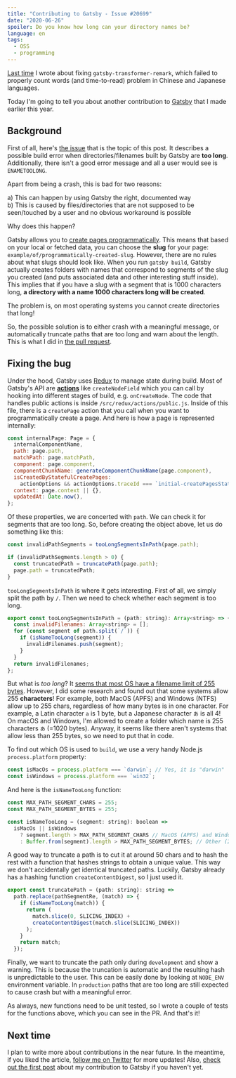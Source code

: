 ```yaml
---
title: "Contributing to Gatsby - Issue #20699"
date: "2020-06-26"
spoiler: Do you know how long can your directory names be?
language: en
tags:
  - OSS
  - programming
---
```


[Last time](https://www.kirillvasiltsov.com/writing/contributing-to-gatsby-issue-21311/) I wrote about fixing `gatsby-transformer-remark`, which failed to properly count words (and time-to-read) problem in Chinese and Japanese languages.

Today I'm going to tell you about another contribution to [Gatsby](https://www.gatsbyjs.org/) that I made earlier this year.

## Background

First of all, here's [the issue](https://github.com/gatsbyjs/gatsby/issues/20699) that is the topic of this post. It describes a possible build error when directories/filenames built by Gatsby are **too long**. Additionally, there isn't a good error message and all a user would see is `ENAMETOOLONG`.

Apart from being a crash, this is bad for two reasons:

a) This can happen by using Gatsby the right, documented way  
b) This is caused by files/directories that are not supposed to be seen/touched by a user and no obvious workaround is possible

Why does this happen?

Gatsby allows you to [create pages programmatically](https://www.gatsbyjs.org/docs/creating-slugs-for-pages/). This means that based on your local or fetched data, you can choose the **slug** for your page: `example/of/programmatically-created-slug`. However, there are no rules about what slugs should look like. When you run `gatsby build`, Gatsby actually creates folders with names that correspond to segments of the slug you created (and puts associated data and other interesting stuff inside). This implies that if you have a slug with a segment that is 1000 characters long, **a directory with a name 1000 characters long will be created**.

The problem is, on most operating systems you cannot create directories that long!

So, the possible solution is to either crash with a meaningful message, or automatically truncate paths that are too long and warn about the length. This is what I did in [the pull request](https://github.com/gatsbyjs/gatsby/pull/21518).

## Fixing the bug

Under the hood, Gatsby uses [Redux](https://redux.js.org/) to manage state during build. Most of Gatsby's API are [**actions**](https://www.gatsbyjs.org/docs/actions/) like `createNodeField` which you can call by hooking into different stages of build, e.g. `onCreateNode`. The code that handles public actions is inside `/src/redux/actions/public.js`. Inside of this file, there is a `createPage` action that you call when you want to programmatically create a page. And here is how a page is represented internally:

```javascript
const internalPage: Page = {
  internalComponentName,
  path: page.path,
  matchPath: page.matchPath,
  component: page.component,
  componentChunkName: generateComponentChunkName(page.component),
  isCreatedByStatefulCreatePages:
    actionOptions && actionOptions.traceId === `initial-createPagesStatefully`,
  context: page.context || {},
  updatedAt: Date.now(),
};
```

Of these properties, we are concerted with `path`. We can check it for segments that are too long. So, before creating the object above, let us do something like this:

```javascript
const invalidPathSegments = tooLongSegmentsInPath(page.path);

if (invalidPathSegments.length > 0) {
  const truncatedPath = truncatePath(page.path);
  page.path = truncatedPath;
}
```

`tooLongSegmentsInPath` is where it gets interesting. First of all, we simply split the path by `/`. Then we need to check whether each segment is too long.

```javascript
export const tooLongSegmentsInPath = (path: string): Array<string> => {
  const invalidFilenames: Array<string> = [];
  for (const segment of path.split(`/`)) {
    if (isNameTooLong(segment)) {
      invalidFilenames.push(segment);
    }
  }
  return invalidFilenames;
};
```

But what is _too long_? It [seems that most OS have a filename limit of 255 bytes](https://serverfault.com/questions/9546/filename-length-limits-on-linux/9548#9548). However, I did some research and found out that some systems allow 255 **characters**! For example, both MacOS (APFS) and Windows (NTFS) allow up to 255 chars, regardless of how many bytes is in one character. For example, a Latin character `a` is 1 byte, but a Japanese character `あ` is all 4! On macOS and Windows, I'm allowed to create a folder which name is 255 characters `あ` (=1020 bytes). Anyway, it seems like there aren't systems that allow less than 255 bytes, so we need to put that in code.

To find out which OS is used to `build`, we use a very handy Node.js `process.platform` property:

```javascript
const isMacOs = process.platform === `darwin`; // Yes, it is "darwin"
const isWindows = process.platform === `win32`;
```

And here is the `isNameTooLong` function:

```javascript
const MAX_PATH_SEGMENT_CHARS = 255;
const MAX_PATH_SEGMENT_BYTES = 255;

const isNameTooLong = (segment: string): boolean =>
  isMacOs || isWindows
    ? segment.length > MAX_PATH_SEGMENT_CHARS // MacOS (APFS) and Windows (NTFS) filename length limit (255 chars)
    : Buffer.from(segment).length > MAX_PATH_SEGMENT_BYTES; // Other (255 bytes)
```

A good way to truncate a path is to cut it at around 50 chars and to hash the rest with a function that hashes strings to obtain a unique value. This way we don't accidentally get identical truncated paths. Luckily, Gatsby already has a hashing function `createContentDigest`, so I just used it.

```javascript
export const truncatePath = (path: string): string =>
  path.replace(pathSegmentRe, (match) => {
    if (isNameTooLong(match)) {
      return (
        match.slice(0, SLICING_INDEX) +
        createContentDigest(match.slice(SLICING_INDEX))
      );
    }
    return match;
  });
```

Finally, we want to truncate the path only during `development` and show a warning. This is because the truncation is automatic and the resulting hash is unpredictable to the user. This can be easily done by looking at `NODE_ENV` environment variable. In `production` paths that are too long are still expected to cause crash but with a meaningful error.

As always, new functions need to be unit tested, so I wrote a couple of tests for the functions above, which you can see in the PR. And that's it!

## Next time

I plan to write more about contributions in the near future. In the meantime, if you liked the article, [follow me on Twitter](https://twitter.com/virtualkirill) for more updates! Also, [check out the first post](https://www.kirillvasiltsov.com/writing/contributing-to-gatsby-issue-21311/) about my contribution to Gatsby if you haven't yet.
